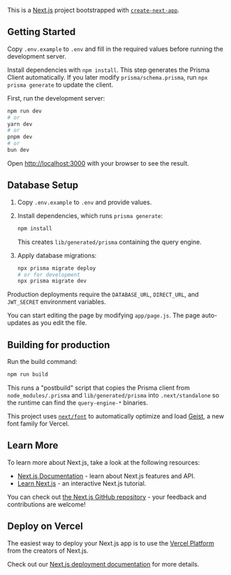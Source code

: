 This is a [Next.js](https://nextjs.org) project bootstrapped with [`create-next-app`](https://github.com/vercel/next.js/tree/canary/packages/create-next-app).

## Getting Started

Copy `.env.example` to `.env` and fill in the required values before running the development server.

Install dependencies with `npm install`. This step generates the Prisma Client automatically. If you later modify `prisma/schema.prisma`, run `npx prisma generate` to update the client.

First, run the development server:

```bash
npm run dev
# or
yarn dev
# or
pnpm dev
# or
bun dev
```

Open [http://localhost:3000](http://localhost:3000) with your browser to see the result.

## Database Setup

1. Copy `.env.example` to `.env` and provide values.
2. Install dependencies, which runs `prisma generate`:

   ```bash
   npm install
   ```

   This creates `lib/generated/prisma` containing the query engine.
3. Apply database migrations:

   ```bash
   npx prisma migrate deploy
   # or for development
   npx prisma migrate dev
   ```

Production deployments require the `DATABASE_URL`, `DIRECT_URL`, and `JWT_SECRET` environment variables.

You can start editing the page by modifying `app/page.js`. The page auto-updates as you edit the file.

## Building for production

Run the build command:
```bash
npm run build
```

This runs a "postbuild" script that copies the Prisma client from `node_modules/.prisma` and `lib/generated/prisma` into `.next/standalone` so the runtime can find the `query-engine-*` binaries.

This project uses [`next/font`](https://nextjs.org/docs/app/building-your-application/optimizing/fonts) to automatically optimize and load [Geist](https://vercel.com/font), a new font family for Vercel.

## Learn More

To learn more about Next.js, take a look at the following resources:

- [Next.js Documentation](https://nextjs.org/docs) - learn about Next.js features and API.
- [Learn Next.js](https://nextjs.org/learn) - an interactive Next.js tutorial.

You can check out [the Next.js GitHub repository](https://github.com/vercel/next.js) - your feedback and contributions are welcome!

## Deploy on Vercel

The easiest way to deploy your Next.js app is to use the [Vercel Platform](https://vercel.com/new?utm_medium=default-template&filter=next.js&utm_source=create-next-app&utm_campaign=create-next-app-readme) from the creators of Next.js.

Check out our [Next.js deployment documentation](https://nextjs.org/docs/app/building-your-application/deploying) for more details.
